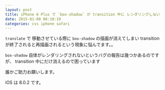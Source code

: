 ```yaml
---
layout: post
title: iPhone 6 Plus で `box-shadow` が transition 中に レンダリングしない
date: 2015-01-08 06:10:19
categories: css iphone safari
---
```

<p><code>translate</code> で 移動させている際に <code>box-shadow</code> の描画が消えてしまい
transition が終了されると再描画されるという現象に悩んでます。。</p>

<p><code>box-shadow</code> 自体がレンダリングされないというバグの報告は幾つかあるのですが、
transition 中にだけ消えるので困っています</p>

<p>誰かご助力お願いします。</p>

<p>iOS は 8.0.2 です。</p>
